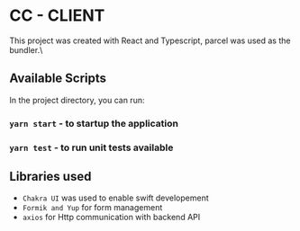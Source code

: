 # CC - CLIENT

This project was created with React and Typescript, parcel was used as the bundler.\

## Available Scripts

In the project directory, you can run:

### `yarn start` - to startup the application

### `yarn test` - to run unit tests available

## Libraries used

- `Chakra UI` was used to enable swift developement
- `Formik and Yup` for form management
- `axios` for Http communication with backend API
